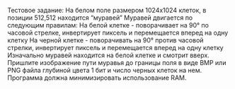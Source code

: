 Тестовое задание: На белом поле размером 1024x1024 клеток, в позиции 512,512 находится “муравей” Муравей двигается по следующим правилам: На белой клетке - поворачивает на 90° по часовой стрелке, инвертирует пиксель и перемещается вперед на одну клетку На черной клетке - поворачивать на 90° против часовой стрелки, инвертирует пиксель и перемещается вперед на одну клетку Изначально муравей находится на белой клетке и смотрит вверх. Пришлите изображение пути муравья до границы поля в виде BMP или PNG файла глубиной цвета 1 бит и число черных клеток на нем. Программа должна минимизировать использование RAM. 
